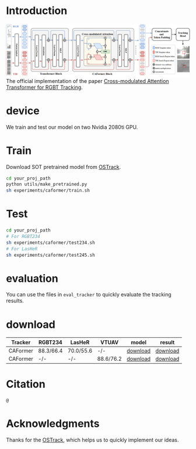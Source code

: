 

# Introduction
![img](./imgs/framework.png)
The official implementation of the paper [Cross-modulated Attention Transformer for RGBT Tracking]().

# device
We train and test our model on two Nvidia 2080ti GPU.

# Train

Download SOT pretrained model from [OSTrack](https://github.com/botaoye/OSTrack).
```bash
cd your_proj_path
python utils/make_pretrained.py
sh experiments/caformer/train.sh
```

# Test

```bash
cd your_proj_path
# For RGBT234
sh experiments/caformer/test234.sh
# For LasHeR
sh experiments/caformer/test245.sh
```

# evaluation

You can use the files in `eval_tracker` to quickly evaluate the tracking results.

# download

Tracker | RGBT234 | LasHeR | VTUAV | model | result
---|---|---|---|---|---
CAFormer | 88.3/66.4 | 70.0/55.6| -/- | [download](https://pan.baidu.com/s/1OMl8FgIJF-8DUPu26auQCg?pwd=catp) | [download](https://pan.baidu.com/s/1OMl8FgIJF-8DUPu26auQCg?pwd=catp)
CAFormer | -/- | -/- | 88.6/76.2 | [download](https://pan.baidu.com/s/1OMl8FgIJF-8DUPu26auQCg?pwd=catp) | [download](https://pan.baidu.com/s/1OMl8FgIJF-8DUPu26auQCg?pwd=catp)

# Citation
```
@
```

# Acknowledgments
Thanks for the [OSTrack](https://github.com/botaoye/OSTrack), which helps us to quickly implement our ideas.
